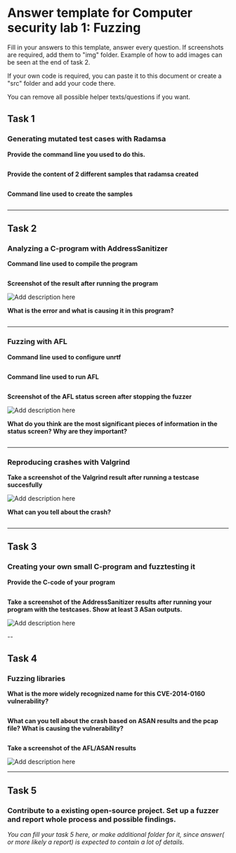 # **Answer template for Computer security lab 1: Fuzzing**

Fill in your answers to this template, answer every question. If screenshots are required, add them to "img" folder. Example of how to add images can be seen at the end of task 2.

If your own code is required, you can paste it to this document or create a "src" folder and add your code there.

You can remove all possible helper texts/questions if you want. 

## **Task 1**

### Generating mutated test cases with Radamsa

**Provide the command line you used to do this.**
```

```

**Provide the content of 2 different samples that radamsa created**
```

```

**Command line used to create the samples**
```

```

---

## Task 2

### Analyzing a C-program with AddressSanitizer


**Command line used to compile the program**
```

```

**Screenshot of the result after running the program**

![](img/Placeholder.jpg  "Add description here")


**What is the error and what is causing it in this program?**
```

```

---

### Fuzzing with AFL

**Command line used to configure unrtf**
```

```

**Command line used to run AFL**
```

```

**Screenshot of the AFL status screen after stopping the fuzzer**

![](img/Placeholder.jpg  "Add description here")

**What do you think are the most significant pieces of information in the status screen? Why are they important?**
```
```
---
### Reproducing crashes with Valgrind

**Take a screenshot of the Valgrind result after running a testcase succesfully**

![](img/Placeholder.jpg  "Add description here")

**What can you tell about the crash?**
```
```
---
## **Task 3**

### Creating your own small C-program and fuzztesting it

**Provide the C-code of your program**
```C

```

**Take a screenshot of the AddressSanitizer results after running your program with the testcases. Show at least 3 ASan outputs.**

![](img/Placeholder.jpg  "Add description here")

--

## **Task 4** 

### Fuzzing libraries

**What is the more widely recognized name for this CVE-2014-0160 vulnerability?**
```

```

**What can you tell about the crash based on ASAN results and the pcap file? What is causing the vulnerability?**
```

```

**Take a screenshot of the AFL/ASAN results**

![](img/Placeholder.jpg  "Add description here")

---

## **Task 5** 

### Contribute to a existing open-source project. Set up a fuzzer and report whole process and possible findings.

*You can fill your task 5 here, or make additional folder for it, since answer( or more likely a report) is expected to contain a lot of details.*
